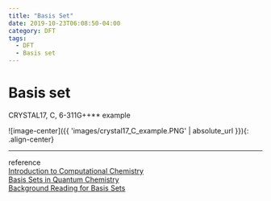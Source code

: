```yaml
---
title: "Basis Set"
date: 2019-10-23T06:08:50-04:00
category: DFT
tags:
  - DFT
  - Basis set
---
```



# Basis set

CRYSTAL17, C, 6-311G++** example  

![image-center]({{ 'images/crystal17_C_example.PNG' | absolute_url }}){: .align-center}


---
reference  
[Introduction to Computational Chemistry](http://www.helsinki.fi/kemia/fysikaalinen/opetus/jlk/luennot/Lecture5.pdf)  
[Basis Sets in Quantum Chemistry](http://vergil.chemistry.gatech.edu/courses/chem6485/pdf/basis-sets.pdf)  
[Background Reading for Basis Sets](https://www.shodor.org/chemviz/basis/teachers/background.html)  
